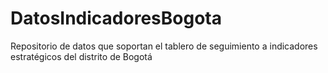 # DatosIndicadoresBogota
Repositorio de datos que soportan el tablero de seguimiento a indicadores estratégicos del distrito de Bogotá 
